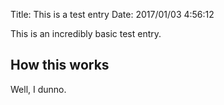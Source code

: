 Title: This is a test entry
Date: 2017/01/03 4:56:12

This is an incredibly basic test entry.

## How this works

Well, I dunno.